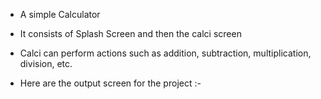 - A simple Calculator
- It consists of Splash Screen and then the calci screen
- Calci can perform actions such as addition, subtraction, multiplication, division, etc.

- Here are the output screen for the project :-


